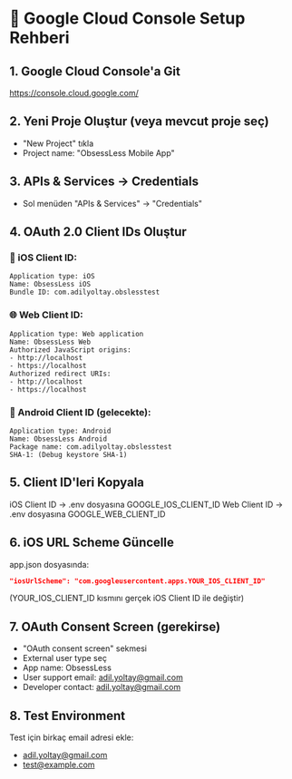 # 🔧 Google Cloud Console Setup Rehberi

## 1. Google Cloud Console'a Git
https://console.cloud.google.com/

## 2. Yeni Proje Oluştur (veya mevcut proje seç)
- "New Project" tıkla
- Project name: "ObsessLess Mobile App"

## 3. APIs & Services → Credentials
- Sol menüden "APIs & Services" → "Credentials"

## 4. OAuth 2.0 Client IDs Oluştur

### 📱 iOS Client ID:
```
Application type: iOS
Name: ObsessLess iOS
Bundle ID: com.adilyoltay.obslesstest
```

### 🌐 Web Client ID:
```
Application type: Web application
Name: ObsessLess Web
Authorized JavaScript origins:
- http://localhost
- https://localhost
Authorized redirect URIs:
- http://localhost
- https://localhost
```

### 🤖 Android Client ID (gelecekte):
```
Application type: Android
Name: ObsessLess Android
Package name: com.adilyoltay.obslesstest
SHA-1: (Debug keystore SHA-1)
```

## 5. Client ID'leri Kopyala
iOS Client ID → .env dosyasına GOOGLE_IOS_CLIENT_ID
Web Client ID → .env dosyasına GOOGLE_WEB_CLIENT_ID

## 6. iOS URL Scheme Güncelle
app.json dosyasında:
```json
"iosUrlScheme": "com.googleusercontent.apps.YOUR_IOS_CLIENT_ID"
```
(YOUR_IOS_CLIENT_ID kısmını gerçek iOS Client ID ile değiştir)

## 7. OAuth Consent Screen (gerekirse)
- "OAuth consent screen" sekmesi
- External user type seç
- App name: ObsessLess
- User support email: adil.yoltay@gmail.com
- Developer contact: adil.yoltay@gmail.com

## 8. Test Environment
Test için birkaç email adresi ekle:
- adil.yoltay@gmail.com
- test@example.com
